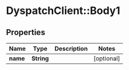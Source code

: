 # DyspatchClient::Body1

## Properties
Name | Type | Description | Notes
------------ | ------------- | ------------- | -------------
**name** | **String** |  | [optional] 


